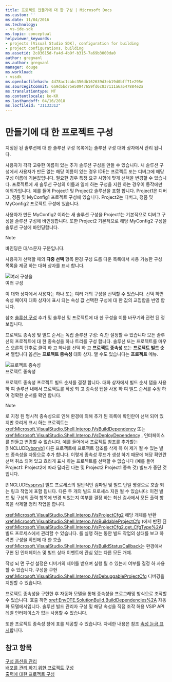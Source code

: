 ```yaml
---
title: 프로젝트 만들기에 대 한 구성 | Microsoft Docs
ms.custom: ''
ms.date: 11/04/2016
ms.technology:
- vs-ide-sdk
ms.topic: conceptual
helpviewer_keywords:
- projects [Visual Studio SDK], configuration for building
- project configurations, building
ms.assetid: 2c83615d-fa4d-4b9f-b315-7a69b3000da0
author: gregvanl
ms.author: gregvanl
manager: douge
ms.workload:
- vssdk
ms.openlocfilehash: 4d78ac1cabc356db162639d3eb19d0bff71e295e
ms.sourcegitcommit: 6a9d5bd75e50947659fd6c837111a6a547884e2a
ms.translationtype: MT
ms.contentlocale: ko-KR
ms.lasthandoff: 04/16/2018
ms.locfileid: "31133312"
---
```

# <a name="project-configuration-for-building"></a>만들기에 대 한 프로젝트 구성
지정된 된 솔루션에 대 한 솔루션 구성 목록에는 솔루션 구성 대화 상자에서 관리 됩니다.  
  
 사용자가 각각 고유한 이름이 있는 추가 솔루션 구성을 만들 수 있습니다. 새 솔루션 구성에서 사용자가 만든 없는 해당 이름이 있는 경우 IDE는 프로젝트 또는 디버그에 해당 구성 이름에 기본값입니다. 필요한 경우 특정 요구 사항에 맞게 선택을 변경할 수 있습니다. 프로젝트에 새 솔루션 구성의 이름과 일치 하는 구성을 지원 하는 경우이 동작에만 예외가입니다. 예를 들어 Project1 및 Project2 솔루션을 포함 합니다. Project1은 디버그, 정품 및 MyConfig1 프로젝트 구성에 있습니다. Project2는 디버그, 정품 및 MyConfig2 프로젝트 구성에 있습니다.  
  
 사용자가 만든 MyConfig2 이라는 새 솔루션 구성을 Project1는 기본적으로 디버그 구성을 솔루션 구성에 바인딩합니다. 또한 Project2 기본적으로 해당 MyConfig2 구성을 솔루션 구성에 바인딩합니다.  
  
> [!NOTE]
>  바인딩은 대/소문자 구분입니다.  
  
 사용자가 선택할 때의 **다중 선택** 항목 환경 구성 드롭 다운 목록에서 사용 가능한 구성 목록을 제공 하는 대화 상자를 표시 합니다.  
  
 ![여러 구성을](../../extensibility/internals/media/vsmultiplecfgs.gif "vsMultipleCfgs")  
여러 구성  
  
 이 대화 상자에서 사용자는 하나 또는 여러 개의 구성을 선택할 수 있습니다. 선택 하면 속성 페이지 대화 상자에 표시 되는 속성 값 선택한 구성에 대 한 값의 교집합을 반영 합니다.  
  
 참조 [솔루션 구성](../../extensibility/internals/solution-configuration.md) 추가 및 솔루션 및 프로젝트에 대 한 구성을 이름 바꾸기와 관련 된 정보입니다.  
  
 프로젝트 종속성 및 빌드 순서는 독립 솔루션 구성: 즉,만 설정할 수 있습니다 모든 솔루션의 프로젝트에 대 한 종속성을 하나 트리를 구성 합니다. 솔루션 또는 프로젝트를 마우스 오른쪽 단추로 클릭 하 고 하나를 선택 하 고 **프로젝트 종속성** 또는 **프로젝트 빌드 순서** 열립니다 옵션는 **프로젝트 종속성** 대화 상자. 열 수도 있습니다는 **프로젝트** 메뉴.  
  
 ![프로젝트 종속성](../../extensibility/internals/media/vsprojdependencies.gif "vsProjDependencies")  
프로젝트 종속성  
  
 프로젝트 종속성 프로젝트 빌드 순서를 결정 합니다. 대화 상자에서 빌드 순서 탭을 사용 하 여 솔루션 내에서 프로젝트를 작성 되 고 종속성 탭을 사용 하 여 빌드 순서를 수정 하 여 정확한 순서를 확인 합니다.  
  
> [!NOTE]
>  로 지정 된 명시적 종속성으로 인해 환경에 의해 추가 된 목록에 확인란이 선택 되어 있지만 흐리게 표시 하는 프로젝트는 <xref:Microsoft.VisualStudio.Shell.Interop.IVsBuildDependency> 또는 <xref:Microsoft.VisualStudio.Shell.Interop.IVsDeployDependency> , 인터페이스를 만들고 변경할 수 없습니다. 예를 들어에서 프로젝트 참조를 추가할는 [!INCLUDE[vbprvb](../../code-quality/includes/vbprvb_md.md)] 다른 프로젝트에 프로젝트 참조를 삭제 하 여 제거 될 수 있는 빌드 종속성을 자동으로 추가 합니다. 이렇게 종속성 루프가 생성 하기 때문에 해당 확인란 선택 취소 되어 있고 흐리게 표시 하는 프로젝트를 선택할 수 없습니다 (예를 들어 Project1: Project2에 따라 달라진 다는 및 Project2 Project1 종속 것) 빌드가 중단 것입니다.  
  
 [!INCLUDE[vsprvs](../../code-quality/includes/vsprvs_md.md)] 빌드 프로세스의 일반적인 컴파일 및 빌드 단일 명령으로 호출 되는 링크 작업에 포함 됩니다. 다른 두 개의 빌드 프로세스 지원 될 수 있습니다: 이전 빌드 및 구성의 출력 항목에 변경 되었는지 여부를 결정 하는 최신 검사에서 모든 출력 항목을 삭제할 정리 작업을 합니다.  
  
 <xref:Microsoft.VisualStudio.Shell.Interop.IVsProjectCfg2> 해당 개체를 반환 <xref:Microsoft.VisualStudio.Shell.Interop.IVsBuildableProjectCfg> (에서 반환 된 <xref:Microsoft.VisualStudio.Shell.Interop.IVsProjectCfg2.get_CfgType%2A>) 빌드 프로세스에서 관리할 수 있습니다. 를 실행 하는 동안 빌드 작업의 상태를 보고 하려면 구성을 확인에 대 한 호출 <xref:Microsoft.VisualStudio.Shell.Interop.IVsBuildStatusCallback>는 환경에서 구현 된 인터페이스 및 빌드 상태 이벤트에 관심 있는 다른 모든 개체.  
  
 작성 되 면 구성 설정은 디버거의 제어를 받으며 실행 될 수 있는지 여부를 결정 하 사용할 수 있습니다. 구성을 구현 <xref:Microsoft.VisualStudio.Shell.Interop.IVsDebuggableProjectCfg> 디버깅을 지원할 수 있습니다.  
  
 프로젝트 종속성을 구현한 후 자동화 모델을 통해 종속성을 프로그래밍 방식으로 조작할 수 있습니다. 호출 하면 <xref:EnvDTE.SolutionBuild.BuildDependencies%2A> 자동화 모델에서입니다. 솔루션 빌드 관리자 구성 및 해당 속성을 직접 조작 허용 VSIP API 레벨 인터페이스가 없는 사용할 수 있습니다.  
  
 또한 프로젝트 종속성 창에 표를 제공할 수 있습니다. 자세한 내용은 참조 [속성 눈금 표시](../../extensibility/internals/properties-display-grid.md)합니다.  
  
## <a name="see-also"></a>참고 항목  
 [구성 옵션을 관리](../../extensibility/internals/managing-configuration-options.md)   
 [배포를 관리 하기 위한 프로젝트 구성](../../extensibility/internals/project-configuration-for-managing-deployment.md)   
 [출력에 대한 프로젝트 구성](../../extensibility/internals/project-configuration-for-output.md)